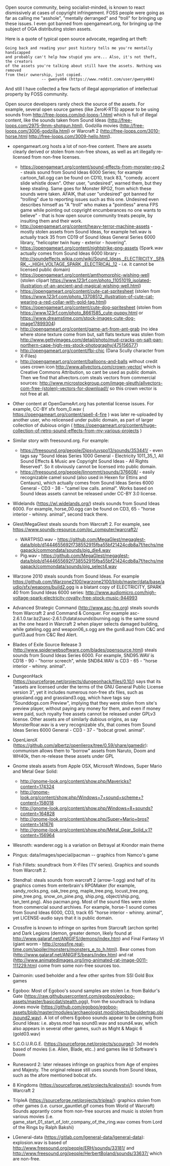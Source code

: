 Open source community, being socialist-minded, is known to react dismissively at cases of copyright infringement. FOSS people were going as far as calling me "asshole", "mentally derranged" and "troll" for bringing up these issues. I even got banned from opengameart.org, for bringing up the subject of OGA distributing stolen assets.

Here is a quote of typical open source advocate, regarding art theft:

    Going back and reading your post history tells me you're mentally handicapped
    and probably can't help how stupid you are... Also, it's not theft, the creators
    of the assets you're talking about still have the assets. Nothing was removed
    from their ownership, just copied.
                    -- gweny404 (https://www.reddit.com/user/gweny404)

And still I have collected a few facts of illegal appropriation of intellectual property by FOSS community.

Open source developers rarely check the source of the assets. For example, several open source games (like ZeroK-RTS) appear to be using sounds from http://free-loops.com/pd-loops-1.html which is  full of illegal content, like the sounds taken from Sound Ideas (http://free-loops.com/2975-9mm-shotgun.html), Godzilla movies (http://free-loops.com/3006-godzilla.html) or Warcraft 2 (http://free-loops.com/3010-horse.html http://free-loops.com/3009-hello.html).


- opengameart.org hosts a lot of non-free content. There are assets clearly derived or stolen from non-free shows, as well as art illegally re-licensed from non-free licenses.
  - https://opengameart.org/content/sound-effects-from-monster-rpg-2 - steals sound from Sound Ideas 6000 Series; for example cartoon_fall.ogg can be found on CD10, track 83, "comedy. accent slide whistle down". Other user, "undesired", warned them, but they keep stealing. Same goes for Monster RPG2, from which these sounds were taken. AFAIK, that user "undesired" got banned for "trolling" due to reporting issues such as this one. Undesired even describes himself as "A "troll" who makes a "pointless" arena FPS game while pointing out copyright encumberances no one wants to believe" - that is how open source community treats people, by insulting them and their work.
  - http://opengameart.org/content/heavy-terror-machine-assets - mostly stolen assets from Sound Ideas, for example heli.wav is actually track 35 from CD19 of Sound Ideas General Series 6000 library, "helicopter twin huey - exterior - hovering".
  - https://opengameart.org/content/nightstrike-png-assets (Spark.wav actually comes from Sound Ideas 6000 library - http://soundeffects.wikia.com/wiki/Sound_Ideas,_ELECTRICITY,_SPARK_-_HIGH_VOLTAGE_SPARK,_ELECTRICAL_12 - i.e. it cannot be licensed public domain)
  - https://opengameart.org/content/amthomorphic-wishing-well (stolen clipart https://www.123rf.com/photo_11051019_isolated-illustration-of-an-ancient-and-magical-wishing-well.html)
  - https://opengameart.org/content/cute-cat-spritesheet (stolen from https://www.123rf.com/photo_13708512_illustration-of-cute-cat-wearing-a-red-collar-with-gold-tag.html)
  - https://opengameart.org/content/cute-dog-spritesheet (stolen from https://www.123rf.com/photo_8661585_cute-puppy.html or https://www.dreamstime.com/stock-images-cute-dog-image17899304)
  - http://opengameart.org/content/game-art-from-ant-grab (no idea where stone texture come from but, salt flats texture was stolen from http://www.gettyimages.com/detail/photo/mud-cracks-on-salt-pan-northern-cape-high-res-stock-photography/475156577)
  - http://opengameart.org/content/fbi-chic (Dana Scully character from X-Files)
  - http://opengameart.org/content/balloons-and-balls without credit uses crown icon http://www.allvectors.com/crown-vector/ which is Creative Commons Attribution, so cant be used as public domain. Then we find that allvectors.com steals vectors from commercial sources: http://www.microstockgroup.com/image-sleuth/allvectors-com-free-(stolen)-vectors-for-download!/ so this crown vector is not free at all.

- Other content at OpenGameArt.org has potential license issues. For example, CC-BY sfx foom_0.wav ( https://opengameart.org/content/spell-4-fire ) was later re-uploaded by another user, who relicensed under public domain, as part of larger collection of dubious origin ( https://opengameart.org/content/huge-collection-of-retro-sound-effects-from-my-various-projects )


- Similar story with freesound.org. For example:
  - https://freesound.org/people/Dipsyluvspo13/sounds/353441/ - even tags say "Sound Ideas Series 1000 General - Electricity 1011_35_1, All Sound Effects & Music are Copyright Sound Ideas - All Rights Reserved". So it obviously cannot be licensed into public domain.
  - https://freesound.org/people/linnommt/sounds/376608/ - easily recognizable camel sound (also used in Hexen for Ettins and Centaurs), which actually comes from Sound Ideas Series 6000 General - CD3 - 38 - "camel low calls. animal". Works based on Sound Ideas assets cannot be released under CC-BY 3.0 license.

- Widelands (https://wl.widelands.org/) steals sounds from Sound Ideas 6000. For example, horse_00.ogg can be found on CD3, 65 - "horse interior - whinny. animal", second track there.

- Glest/MegaGlest steals sounds from Warcraft 2. For example, see https://www.sounds-resource.com/pc_computer/warcraft2/
  - WARTPISD.wav - https://github.com/MegaGlest/megaglest-data/blob/d1444655692f738552915fba55bf21424cdb8a7f/techs/megapack/commondata/sounds/pig_die4.wav
  - Pig.wav - https://github.com/MegaGlest/megaglest-data/blob/d1444655692f738552915fba55bf21424cdb8a7f/techs/megapack/commondata/sounds/pig_select4.wav

- Warzone 2010 steals sounds from Sound Ideas. For example https://github.com/Warzone2100/warzone2100/blob/master/data/base/audio/sfx/weapons/build2.ogg is a blatant copy of ELECTRICITY, SPARK 40 from Sound Ideas 6000 series: http://www.audiomicro.com/high-voltage-spark-electricity-royalty-free-stock-music-944993

- Advanced Strategic Command (http://www.asc-hq.org) steals sounds from Warcraft 2 and Command & Conquer. For example asc-2.6.1.0.tar.bz2\asc-2.6.1.0\data\sounds\burning.ogg is the same sound as the one heard in Warcraft 2 when player selects damaged building, while gateling.ogg and weapon06_s.ogg are the gun8.aud from C&C and gun13.aud from C&C Red Alert.

- Blades of Exile Source Release 3 (http://www.spiderwebsoftware.com/blades/opensource.html) steals sounds from Sound Ideas Series 6000. For example, SND95.WAV is CD18 - 90 - "horror screech", while SND84.WAV is CD3 - 65 - "horse interior - whinny. animal".

- DungeonHack (https://sourceforge.net/projects/dungeonhack/files/0.10/) says that its "assets are licensed under the terms of the GNU General Public License version 3", yet it includes numerous non-free sfx files, such as grassland.ogg and grassland3.ogg, which have tags say "Sounddogs.com Preview", implying that they were stolen from site's preview player, without paying any money for them, and even if money were paid, such royalty free assets cannot be released under GPLv3 license. Other assets are of similarly dubious origins, as say MonsterRoar.wav is a very recognizable sfx, that comes from Sound Ideas Series 6000 General - CD3 - 37 - "bobcat growl. animal".

- OpenLieroX (https://github.com/albertz/openlierox/tree/0.59/share/gamedir): communism allows them to "borrow" assets from Naruto, Doom and WH40k, then re-release these assets under GPL

- Gnome steals assets from Apple OSX, Microsoft Windows, Super Mario and Metal Gear Solid:
  - http://gnome-look.org/content/show.php/Mavericks?content=174324
  - http://gnome-look.org/content/show.php/Windows+7+sound+scheme+?content=158018
  - http://gnome-look.org/content/show.php/Windows+8+sounds?content=164828
  - http://gnome-look.org/content/show.php/Super+Mario+bros?content=141676
  - http://gnome-look.org/content/show.php/Metal_Gear_Solid_v.1?content=156964

- Wesnoth: wanderer.ogg is a variation on Betrayal at Krondor main theme

- Pingus: data/images/special/pacman -- graphics from Namco's game

- Fish Fillets: soundtrack from X-Files (TV series). Graphics and sounds from Warcraft 2.

- Stendhal: steals sounds from warcraft 2 (arrow-1.ogg) and half of its graphics comes from enterbrain's RPGMaker (for example, sandy_rocks.png, oak_tree.png, maple_tree.png, locust_tree.png, pine_tree.png, snow_on_pine.png, ship.png, object/ship.png, tan_tent.png). Also pacman.png. Most of the sound files were stolen from commercial sound archives. For example, horse-1 sound comes from Sound Ideas 6000, CD3, track 65 "horse interior - whinny. animal", yet LICENSE-audio says that it is public domain.

- Crossfire is known to infringe on sprites from Starcraft (archon sprite) and Dark Legions (demon, greater demon, likely found at http://www.galaraf.net/ANIGIFS/demons/index.htm) and Final Fantasy VI (giant worm - http://crossfire.real-time.com/spoiler/monsters/monsters_e_to_h.html). Bear comes from (http://www.galaraf.net/ANIGIFS/bears/index.htm) and rat (http://www.animatedimages.org/img-animated-rat-image-0011-111229.htm) come from some non-free sources too.

- Daimonin: used beholder and a few other sprites from SSI Gold Box games

- Egoboo: Most of Egoboo's sound samples are stolen I.e. from Baldur's Gate (https://raw.githubusercontent.com/egoboo/egoboo-assets/master/basicdat/stealth.ogg), from the soundtrack to Indiana Jones movie (https://github.com/egoboo/egoboo-assets/blob/master/modules/archaeologist.mod/objects/bouldertrap.obj/sound2.wav). A lot of others Egoboo sounds appear to be coming from Sound Ideas: i.e. abyss.mod has sound0.wav and sound4.wav, which also appears in several other games, such as Might & Magic 6 (gold03.wav)  

- S.C.O.U.R.G.E. (https://sourceforge.net/projects/scourge/): 3d models based of movies (i.e. Alien, Blade, etc..) and games like Id Software's Doom 

- Runesword 2: later releases infringe on graphics from Age of empires and Majesty. The original release still uses sounds from Sound Ideas, such as the afore mentioned bobcat sfx.

- 8 Kingdoms (https://sourceforge.net/projects/kralovstvi/): sounds from Warcraft 2

- TripleA (https://sourceforge.net/projects/triplea/): graphics stolen from other games (i.e. cursor_gauntlet.gif comes from World of Warcraft) Sounds apprantly come from non-free sources and music is stolen from various movies (i.e. game_start_01_start_of_lotr_company_of_the_ring.wav comes from Lord of the Rings by Ralph Bakshi)

- LGeneral-data (https://gitlab.com/lgeneral-data/lgeneral-data): explosion.wav is based of http://www.freesound.org/people/ERH/sounds/33181/ and http://www.freesound.org/people/HerbertBoland/sounds/33637/ which are non-free.